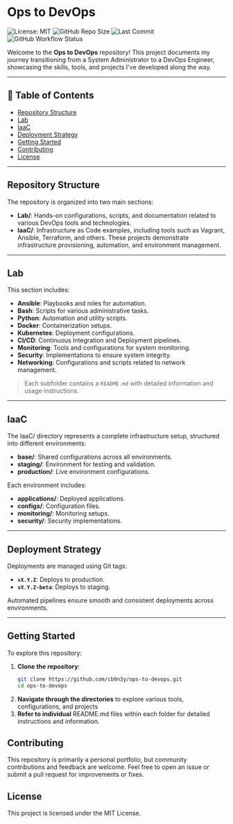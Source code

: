 # Ops to DevOps

![License: MIT](https://img.shields.io/badge/License-MIT-blue.svg)
![GitHub Repo Size](https://img.shields.io/github/repo-size/cb0n3y/ops-to-devops)
![Last Commit](https://img.shields.io/github/last-commit/cb0n3y/ops-to-devops)
![GitHub Workflow Status](https://img.shields.io/github/actions/workflow/status/cb0n3y/ops-to-devops/ci.yml?label=CI%2FCD)

Welcome to the **Ops to DevOps** repository! This project documents my journey transitioning from a System Administrator to a DevOps Engineer, showcasing the skills, tools, and projects I've developed along the way.

---

## 📑 Table of Contents

- [Repository Structure](#repository-structure)
- [Lab](#lab)
- [IaaC](#iaac)
- [Deployment Strategy](#deployment-strategy)
- [Getting Started](#getting-started)
- [Contributing](#contributing)
- [License](#license)

---

## Repository Structure

The repository is organized into two main sections:

- **Lab/**: Hands-on configurations, scripts, and documentation related to various DevOps tools and technologies.
- **IaaC/**: Infrastructure as Code examples, including tools such as Vagrant, Ansible, Terraform, and others. These projects demonstrate infrastructure provisioning, automation, and environment management. 

---

## Lab

This section includes:

- **Ansible**: Playbooks and roles for automation.
- **Bash**: Scripts for various administrative tasks.
- **Python**: Automation and utility scripts.
- **Docker**: Containerization setups.
- **Kubernetes**: Deployment configurations.
- **CI/CD**: Continuous Integration and Deployment pipelines.
- **Monitoring**: Tools and configurations for system monitoring.
- **Security**: Implementations to ensure system integrity.
- **Networking**: Configurations and scripts related to network management.

> Each subfolder contains a `README.md` with detailed information and usage instructions.

---

## IaaC

The IaaC/ directory represents a complete infrastructure setup, structured into different environments:

- **base/**: Shared configurations across all environments.
- **staging/**: Environment for testing and validation.
- **production/**: Live environment configurations.

Each environment includes:

- **applications/**: Deployed applications.
- **configs/**: Configuration files.
- **monitoring/**: Monitoring setups.
- **security/**: Security implementations.

---

## Deployment Strategy

Deployments are managed using Git tags:

- **`vX.Y.Z`**: Deploys to production.
- **`vX.Y.Z-beta`**: Deploys to staging.

Automated pipelines ensure smooth and consistent deployments across environments.

---

## Getting Started

To explore this repository:

1. **Clone the repository**:
   ```bash
   git clone https://github.com/cb0n3y/ops-to-devops.git
   cd ops-to-devops

2. **Navigate through the directories** to explore various tools, configurations, and projects
3. **Refer to individual** README.md files within each folder for detailed instructions and information.

## Contributing
This repository is primarily a personal portfolio, but community contributions and feedback are welcome.
Feel free to open an issue or submit a pull request for improvements or fixes.

## License
This project is licensed under the MIT License.